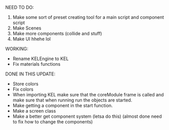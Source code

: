 NEED TO DO:
1. Make some sort of preset creating tool for a main script and component script
2. Make Scenes
3. Make more components (collide and stuff)
4. Make UI hhehe lol




WORKING:
* Rename KELEngine to KEL
* Fix materials functions


DONE IN THIS UPDATE:
* Store colors
* Fix colors
* When importing KEL make sure that the coreModule frame is called and make sure that when running run the objects are started.
* Make getting a component in the start function.
* Make a screen class
* Make a better get component system (letsa do this) (almost done need to fix how to change the components)
